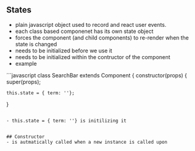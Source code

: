 ## States
- plain javascript object used to record and react user events.
- each class based componenet has its own state object
- forces the component (and child components) to re-render when the state is changed
- needs to be initialized before we use it
- needs to be initialized within the contructor of the component
- example

´´´javascript
class SearchBar extends Component {
constructor(props) {
    super(props);

    this.state = { term: ''};
  }
  ```

- this.state = { term: ''} is initilizing it


## Constructor
- is autmatically called when a new instance is called upon

